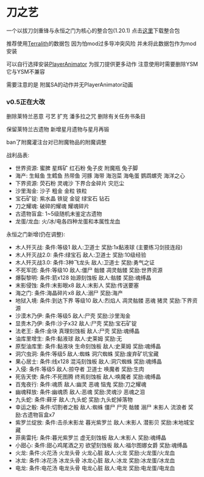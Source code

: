# 刀之艺
一个以拔刀剑重锋与永恒之门为核心的整合包(1.20.1) 点击[这里](https://github.com/ALINGCAT/BladesArt/releases)下载整合包

推荐使用[Terralith](https://www.mcmod.cn/class/4557.html)的数据包
因为怕mod过多导冲突风险 并未将此数据包作为mod安装

可以自行选择安装[PlayerAnimator](https://www.mcmod.cn/class/7487.html) 为拔刀提供更多动作 注意使用时需要删除YSM 它与YSM不兼容

需要注意的是 附属SA的动作并无PlayerAnimator动画

### v0.5正在大改
删除莱特兰恶意 弓艺 扩充 潘多拉之咒 删除有关任务书条目

保留莱特兰古遗物 新增星月遗物与星月再锻

ban了附魔灌注台对已附魔物品的附魔调整

战利品表:
- 世界资源: 蜜脾 星辉矿 红石粉 兔子皮 附魔瓶 兔子脚
- 海产: 生鲑鱼 生鳕鱼 热带鱼 河豚 海带 海泡菜 海龟蛋 鹦鹉螺壳 海洋之心
- 下界资源: 荧石粉 灵魂沙 下界合金碎片 灾厄尘
- 沙里淘金: 沙子 粗金 金粒 铁粒
- 宝石矿锭: 紫水晶 铁锭 金锭 绿宝石 钻石
- 刀之耀魂: 破碎的耀魂 耀魂碎片
- 古遗物盲盒: 1~5级随机未鉴定古遗物
- 龙蛋/龙血: 火/冰/电各四种龙蛋和本属性龙血

永恒之门新增(仍在调整):
- 木人歼灭战: 条件:等级1 敌人:卫道士 奖励:1x黏液球 (主要练习剑技连段)
- 木人歼灭战2.0: 条件:绿宝石 敌人:卫道士 奖励:10级经验
- 木人歼灭战3.0: 条件:3种飞龙头 敌人:卫道士 奖励:勇气之证
- 不死军团: 条件:等级10 敌人:僵尸 骷髅 凋灵骷髅 奖励:世界资源
- 爆裂黎明: 条件:箭x128 始源刻蚀板 敌人:骷髅 奖励:魂缚晶
- 末影侵蚀: 条件:末影眼x8 敌人:末影人 奖励:传送要塞
- 海之门: 条件:海晶碎片x8 敌人:溺尸 奖励:海产
- 地狱入境: 条件:到达下界 等级10 敌人:烈焰人 凋灵骷髅 恶魂 猪灵 奖励:下界资源
- 沙漠木乃伊: 条件:等级5 敌人:尸壳 奖励:沙里淘金
- 显贵木乃伊: 条件:沙子x32 敌人:尸壳 奖励:宝石矿锭
- 法老王: 条件:金块 真理刻蚀板 敌人:尸壳 奖励:魂缚晶
- 油库里增生: 条件:黏液球 敌人:史莱姆 奖励:无
- 原型油库里: 条件:黏液块 生命刻蚀板 敌人:史莱姆 奖励:魂缚晶
- 洞穴虫洞: 条件:等级5 敌人:蜘蛛 洞穴蜘蛛 奖励:废弃矿坑宝藏
- 果心居士: 条件:线x128 混沌刻蚀板 敌人:洞穴蜘蛛 奖励:魂缚晶
- 入侵: 条件:等级5 敌人:掠夺者 卫道士 唤魔者 奖励:生肉
- 死告天使: 条件:不死图腾 终焉刻蚀板 敌人:唤魔者 奖励:魂缚晶
- 百鬼夜行: 条件:魂质 敌人:幽灵 恶魂 恼鬼 奖励:刀之耀魂
- 幽魂释放: 条件:幽魂质 敌人:恶魂 奖励:灵魂沙 恶魂之泪
- 九头蛇: 条件:藓牙 敌人:九头蛇 奖励:九头蛇掉落物
- 幸运之骰: 条件:切割者之骰 敌人:蜘蛛 僵尸 尸壳 骷髅 溺尸 末影人 流浪者 奖励:古遗物盲盒x7
- 紫罗兰绽放: 条件:击杀末影龙 暮光紫罗兰 敌人:末影人 潜影贝 奖励:末地城宝藏
- 菲奥雷托: 条件:暮光紫罗兰 虚无刻蚀板 敌人:末影人 奖励:魂缚晶
- 小甜心: 条件:甜心鸡尾酒之刃 欲望刻蚀板 敌人:福尔图娜女爵 奖励:魂缚晶
- 火龙: 条件:火花汤 火龙头骨 火龙心脏 敌人:火龙 奖励:火龙蛋/火龙血
- 冰龙: 条件:冰花汤 冰龙头骨 冰龙心脏 敌人:冰龙 奖励:冰龙蛋/冰龙血
- 电龙: 条件:电花汤 电龙头骨 电龙心脏 敌人:电龙 奖励:电龙蛋/电龙血
